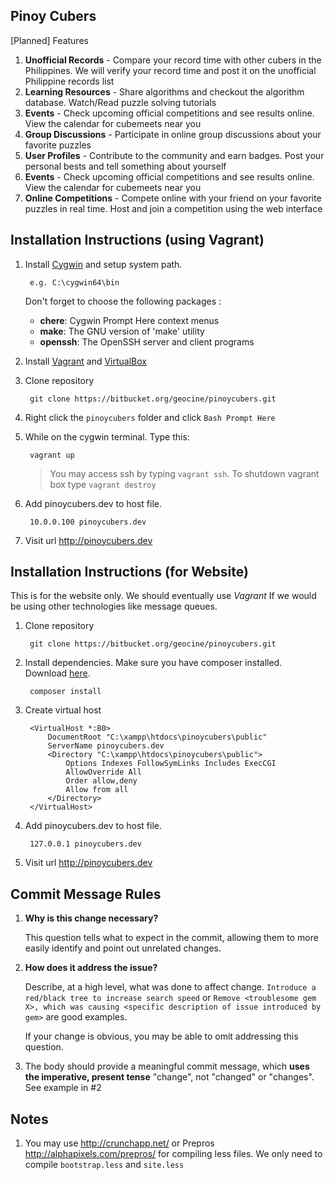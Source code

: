 ## Pinoy Cubers

[Planned] Features

1. **Unofficial Records** - Compare your record time with other cubers in the Philippines. We will verify your record time and post it on the unofficial Philippine records list
2. **Learning Resources** - Share algorithms and checkout the algorithm database. Watch/Read puzzle solving tutorials
3. **Events** - Check upcoming official competitions and see results online. View the calendar for cubemeets near you
4. **Group Discussions** - Participate in online group discussions about your favorite puzzles
5. **User Profiles** - Contribute to the community and earn badges. Post your personal bests and tell something about yourself
6. **Events** - Check upcoming official competitions and see results online. View the calendar for cubemeets near you
7. **Online Competitions** - Compete online with your friend on your favorite puzzles in real time. Host and join a competition using the web interface

## Installation Instructions (using Vagrant)

1. Install [Cygwin](http://www.cygwin.com/) and setup system path.

		e.g. C:\cygwin64\bin
	
	Don't forget to choose the following packages :
	
	- **chere**: Cygwin Prompt Here context menus
	- **make**: The GNU version of 'make' utility
	- **openssh**: The OpenSSH server and client programs


2. Install [Vagrant](http://www.vagrantup.com/downloads.html) and [VirtualBox](https://www.virtualbox.org/wiki/Downloads)
3. Clone repository
 
		git clone https://bitbucket.org/geocine/pinoycubers.git

4. Right click the `pinoycubers` folder and click `Bash Prompt Here`
5. While on the cygwin terminal. Type this:

		vagrant up

	> You may access ssh by typing `vagrant ssh`. To shutdown vagrant box type `vagrant destroy`

6. Add pinoycubers.dev to host file.
		
		10.0.0.100 pinoycubers.dev

7. Visit url http://pinoycubers.dev


## Installation Instructions (for Website)
This is for the website only. We should eventually use *Vagrant* If we would be using other technologies like message queues.

1. Clone repository
 
		git clone https://bitbucket.org/geocine/pinoycubers.git

3. Install dependencies. Make sure you have composer installed. Download [here](https://getcomposer.org/Composer-Setup.exe).

		composer install

4. Create virtual host 

		<VirtualHost *:80>
		    DocumentRoot "C:\xampp\htdocs\pinoycubers\public"
		    ServerName pinoycubers.dev
		    <Directory "C:\xampp\htdocs\pinoycubers\public">
				Options Indexes FollowSymLinks Includes ExecCGI
				AllowOverride All
				Order allow,deny
				Allow from all
		    </Directory>
		</VirtualHost>

5. Add pinoycubers.dev to host file.
		
		127.0.0.1 pinoycubers.dev

6. Visit url http://pinoycubers.dev

## Commit Message Rules

1. **Why is this change necessary?**

	This question tells what to expect in the commit, allowing them to more easily identify and point out unrelated changes.

2. **How does it address the issue?**

	Describe, at a high level, what was done to affect change. 
	`Introduce a red/black tree to increase search speed` 
	or
	`Remove <troublesome gem X>, which was causing <specific description of issue introduced by gem>` 
	are good examples.
	
	If your change is obvious, you may be able to omit addressing this question.

3. The body should provide a meaningful commit message, which **uses the imperative, present tense** "change", not "changed" or "changes". See example in #2

## Notes
1. You may use http://crunchapp.net/ or Prepros http://alphapixels.com/prepros/ for compiling less files. We only need to compile `bootstrap.less` and `site.less`
